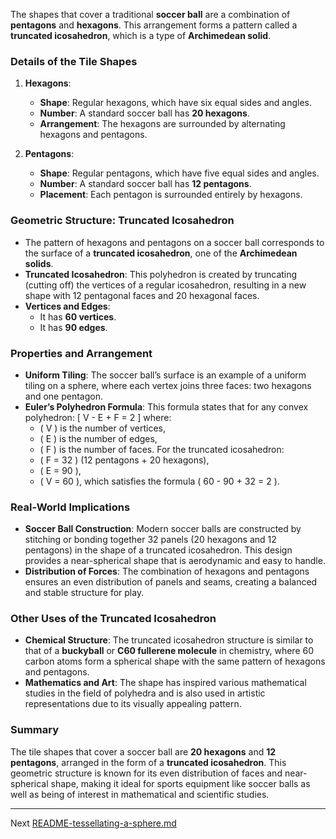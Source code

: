 The shapes that cover a traditional **soccer ball** are a combination of **pentagons** and **hexagons**. This arrangement forms a pattern called a **truncated icosahedron**, which is a type of **Archimedean solid**.

### Details of the Tile Shapes

1. **Hexagons**:
   - **Shape**: Regular hexagons, which have six equal sides and angles.
   - **Number**: A standard soccer ball has **20 hexagons**.
   - **Arrangement**: The hexagons are surrounded by alternating hexagons and pentagons.

2. **Pentagons**:
   - **Shape**: Regular pentagons, which have five equal sides and angles.
   - **Number**: A standard soccer ball has **12 pentagons**.
   - **Placement**: Each pentagon is surrounded entirely by hexagons.

### Geometric Structure: Truncated Icosahedron

- The pattern of hexagons and pentagons on a soccer ball corresponds to the surface of a **truncated icosahedron**, one of the **Archimedean solids**.
- **Truncated Icosahedron**: This polyhedron is created by truncating (cutting off) the vertices of a regular icosahedron, resulting in a new shape with 12 pentagonal faces and 20 hexagonal faces.
- **Vertices and Edges**:
  - It has **60 vertices**.
  - It has **90 edges**.

### Properties and Arrangement

- **Uniform Tiling**: The soccer ball’s surface is an example of a uniform tiling on a sphere, where each vertex joins three faces: two hexagons and one pentagon.
- **Euler’s Polyhedron Formula**: This formula states that for any convex polyhedron:
  \[
  V - E + F = 2
  \]
  where:
  - \( V \) is the number of vertices,
  - \( E \) is the number of edges,
  - \( F \) is the number of faces.
  For the truncated icosahedron:
  - \( F = 32 \) (12 pentagons + 20 hexagons),
  - \( E = 90 \),
  - \( V = 60 \),
  which satisfies the formula \( 60 - 90 + 32 = 2 \).

### Real-World Implications

- **Soccer Ball Construction**: Modern soccer balls are constructed by stitching or bonding together 32 panels (20 hexagons and 12 pentagons) in the shape of a truncated icosahedron. This design provides a near-spherical shape that is aerodynamic and easy to handle.
- **Distribution of Forces**: The combination of hexagons and pentagons ensures an even distribution of panels and seams, creating a balanced and stable structure for play.

### Other Uses of the Truncated Icosahedron

- **Chemical Structure**: The truncated icosahedron structure is similar to that of a **buckyball** or **C60 fullerene molecule** in chemistry, where 60 carbon atoms form a spherical shape with the same pattern of hexagons and pentagons.
- **Mathematics and Art**: The shape has inspired various mathematical studies in the field of polyhedra and is also used in artistic representations due to its visually appealing pattern.

### Summary

The tile shapes that cover a soccer ball are **20 hexagons** and **12 pentagons**, arranged in the form of a **truncated icosahedron**. This geometric structure is known for its even distribution of faces and near-spherical shape, making it ideal for sports equipment like soccer balls as well as being of interest in mathematical and scientific studies.

---

Next [README-tessellating-a-sphere.md](https://t2m.io/cDOfNOq)
